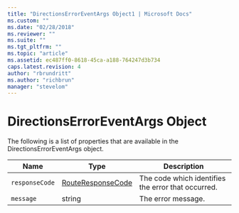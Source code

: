 ```yaml
---
title: "DirectionsErrorEventArgs Object1 | Microsoft Docs"
ms.custom: ""
ms.date: "02/28/2018"
ms.reviewer: ""
ms.suite: ""
ms.tgt_pltfrm: ""
ms.topic: "article"
ms.assetid: ec487ff0-8618-45ca-a188-764247d3b734
caps.latest.revision: 4
author: "rbrundritt"
ms.author: "richbrun"
manager: "stevelom"
---
```

# DirectionsErrorEventArgs Object
The following is a list of properties that are available in the DirectionsErrorEventArgs object.

| Name           | Type              | Description                                        |
|----------------|-------------------|----------------------------------------------------|
| `responseCode` | [RouteResponseCode](https://msdn.microsoft.com/library/mt750371.aspx) | The code which identifies the error that occurred. |
| `message`      | string            | The error message.                                 |